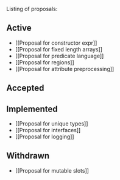 Listing of proposals:

## Active

* [[Proposal for constructor expr]]
* [[Proposal for fixed length arrays]]
* [[Proposal for predicate language]]
* [[Proposal for regions]]
* [[Proposal for attribute preprocessing]]

## Accepted

## Implemented

* [[Proposal for unique types]]
* [[Proposal for interfaces]]
* [[Proposal for logging]]

## Withdrawn

* [[Proposal for mutable slots]]
